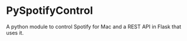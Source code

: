 PySpotifyControl
================

A python module to control Spotify for Mac and a REST API in Flask that uses it.
